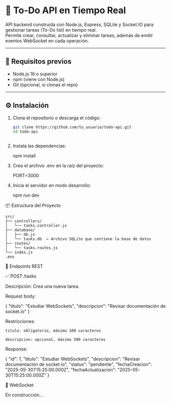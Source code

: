 # 📝 To-Do API en Tiempo Real

API backend construida con Node.js, Express, SQLite y Socket.IO para gestionar tareas (To-Do list) en tiempo real.  
Permite crear, consultar, actualizar y eliminar tareas, además de emitir eventos WebSocket en cada operación.

---

## 🚀 Requisitos previos

- Node.js 16 o superior
- npm (viene con Node.js)
- Git (opcional, si clonas el repo)

---

## ⚙️ Instalación

1. Clona el repositorio o descarga el código:
   ```bash
   git clone https://github.com/tu_usuario/todo-api.git
   cd todo-api



2. Instala las dependencias:

    npm install


3. Crea el archivo .env en la raíz del proyecto:   

    PORT=3000

 
 4. Inicia el servidor en modo desarrollo:

    npm run dev


📦 Estructura del Proyecto

    src/
    ├── controllers/
    │   └── tasks.controller.js
    ├── database/
    │   ├── db.js
    │   └── tasks.db  ← Archivo SQLite que contiene la base de datos
    ├── routes/
    │   └── tasks.routes.js
    └── index.js
    .env


📌 Endpoints REST

✅ POST /tasks

Descripción: Crea una nueva tarea.

Request body:

{
  "titulo": "Estudiar WebSockets",
  "descripcion": "Revisar documentación de socket.io"
}


Restricciones:

    titulo: obligatorio, máximo 100 caracteres

    descripcion: opcional, máximo 500 caracteres

Response:

{
  "id": 1,
  "titulo": "Estudiar WebSockets",
  "descripcion": "Revisar documentación de socket.io",
  "status": "pendiente",
  "fechaCreacion": "2025-05-30T15:25:00.000Z",
  "fechaActualizacion": "2025-05-30T15:25:00.000Z"
}


🔌 WebSocket

En construcción…